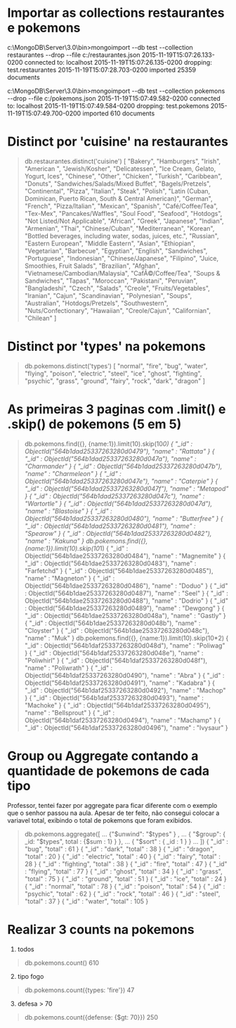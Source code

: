 # Importar as collections restaurantes e pokemons

c:\MongoDB\Server\3.0\bin>mongoimport --db test --collection restaurantes --drop --file c:/restaurantes.json
2015-11-19T15:07:26.133-0200    connected to: localhost
2015-11-19T15:07:26.135-0200    dropping: test.restaurantes
2015-11-19T15:07:28.703-0200    imported 25359 documents

c:\MongoDB\Server\3.0\bin>mongoimport --db test --collection pokemons --drop --file c:/pokemons.json
2015-11-19T15:07:49.582-0200    connected to: localhost
2015-11-19T15:07:49.584-0200    dropping: test.pokemons
2015-11-19T15:07:49.700-0200    imported 610 documents

# Distinct por 'cuisine' na restaurantes

> db.restaurantes.distinct('cuisine')
[
        "Bakery",
        "Hamburgers",
        "Irish",
        "American ",
        "Jewish/Kosher",
        "Delicatessen",
        "Ice Cream, Gelato, Yogurt, Ices",
        "Chinese",
        "Other",
        "Chicken",
        "Turkish",
        "Caribbean",
        "Donuts",
        "Sandwiches/Salads/Mixed Buffet",
        "Bagels/Pretzels",
        "Continental",
        "Pizza",
        "Italian",
        "Steak",
        "Polish",
        "Latin (Cuban, Dominican, Puerto Rican, South & Central American)",
        "German",
        "French",
        "Pizza/Italian",
        "Mexican",
        "Spanish",
        "Café/Coffee/Tea",
        "Tex-Mex",
        "Pancakes/Waffles",
        "Soul Food",
        "Seafood",
        "Hotdogs",
        "Not Listed/Not Applicable",
        "African",
        "Greek",
        "Japanese",
        "Indian",
        "Armenian",
        "Thai",
        "Chinese/Cuban",
        "Mediterranean",
        "Korean",
        "Bottled beverages, including water, sodas, juices, etc.",
        "Russian",
        "Eastern European",
        "Middle Eastern",
        "Asian",
        "Ethiopian",
        "Vegetarian",
        "Barbecue",
        "Egyptian",
        "English",
        "Sandwiches",
        "Portuguese",
        "Indonesian",
        "Chinese/Japanese",
        "Filipino",
        "Juice, Smoothies, Fruit Salads",
        "Brazilian",
        "Afghan",
        "Vietnamese/Cambodian/Malaysia",
        "CafÃ©/Coffee/Tea",
        "Soups & Sandwiches",
        "Tapas",
        "Moroccan",
        "Pakistani",
        "Peruvian",
        "Bangladeshi",
        "Czech",
        "Salads",
        "Creole",
        "Fruits/Vegetables",
        "Iranian",
        "Cajun",
        "Scandinavian",
        "Polynesian",
        "Soups",
        "Australian",
        "Hotdogs/Pretzels",
        "Southwestern",
        "Nuts/Confectionary",
        "Hawaiian",
        "Creole/Cajun",
        "Californian",
        "Chilean"
]

# Distinct por 'types' na pokemons

> db.pokemons.distinct('types')
[
        "normal",
        "fire",
        "bug",
        "water",
        "flying",
        "poison",
        "electric",
        "steel",
        "ice",
        "ghost",
        "fighting",
        "psychic",
        "grass",
        "ground",
        "fairy",
        "rock",
        "dark",
        "dragon"
]

# As primeiras 3 paginas com .limit() e .skip() de pokemons (5 em 5)

> db.pokemons.find({}, {name:1}).limit(10).skip(10*0)
{ "_id" : ObjectId("564b1dad25337263280d0479"), "name" : "Rattata" }
{ "_id" : ObjectId("564b1dad25337263280d047a"), "name" : "Charmander" }
{ "_id" : ObjectId("564b1dad25337263280d047b"), "name" : "Charmeleon" }
{ "_id" : ObjectId("564b1dad25337263280d047e"), "name" : "Caterpie" }
{ "_id" : ObjectId("564b1dad25337263280d047f"), "name" : "Metapod" }
{ "_id" : ObjectId("564b1dad25337263280d047c"), "name" : "Wartortle" }
{ "_id" : ObjectId("564b1dad25337263280d047d"), "name" : "Blastoise" }
{ "_id" : ObjectId("564b1dad25337263280d0480"), "name" : "Butterfree" }
{ "_id" : ObjectId("564b1dad25337263280d0481"), "name" : "Spearow" }
{ "_id" : ObjectId("564b1dad25337263280d0482"), "name" : "Kakuna" }
> db.pokemons.find({}, {name:1}).limit(10).skip(10*1)
{ "_id" : ObjectId("564b1dae25337263280d0484"), "name" : "Magnemite" }
{ "_id" : ObjectId("564b1dae25337263280d0483"), "name" : "Farfetchd" }
{ "_id" : ObjectId("564b1dae25337263280d0485"), "name" : "Magneton" }
{ "_id" : ObjectId("564b1dae25337263280d0486"), "name" : "Doduo" }
{ "_id" : ObjectId("564b1dae25337263280d0487"), "name" : "Seel" }
{ "_id" : ObjectId("564b1dae25337263280d0488"), "name" : "Dodrio" }
{ "_id" : ObjectId("564b1dae25337263280d0489"), "name" : "Dewgong" }
{ "_id" : ObjectId("564b1dae25337263280d048a"), "name" : "Gastly" }
{ "_id" : ObjectId("564b1dae25337263280d048b"), "name" : "Cloyster" }
{ "_id" : ObjectId("564b1dae25337263280d048c"), "name" : "Muk" }
> db.pokemons.find({}, {name:1}).limit(10).skip(10*2)
{ "_id" : ObjectId("564b1daf25337263280d048d"), "name" : "Poliwag" }
{ "_id" : ObjectId("564b1daf25337263280d048e"), "name" : "Poliwhirl" }
{ "_id" : ObjectId("564b1daf25337263280d048f"), "name" : "Poliwrath" }
{ "_id" : ObjectId("564b1daf25337263280d0490"), "name" : "Abra" }
{ "_id" : ObjectId("564b1daf25337263280d0491"), "name" : "Kadabra" }
{ "_id" : ObjectId("564b1daf25337263280d0492"), "name" : "Machop" }
{ "_id" : ObjectId("564b1daf25337263280d0493"), "name" : "Machoke" }
{ "_id" : ObjectId("564b1daf25337263280d0495"), "name" : "Bellsprout" }
{ "_id" : ObjectId("564b1daf25337263280d0494"), "name" : "Machamp" }
{ "_id" : ObjectId("564b1daf25337263280d0496"), "name" : "Ivysaur" }

# Group ou Aggregate contando a quantidade de pokemons de cada tipo
Professor, tentei fazer por aggregate para ficar diferente com o exemplo que o senhor passou na aula. Apesar de ter feito, não consegui colocar a variavel total, exibindo o total de pokemons que foram exibidos.
> db.pokemons.aggregate([
...         {"$unwind": "$types" } ,
...         { "$group": { _id: "$types", total : {$sum : 1} } },
...         { "$sort" : { _id : 1 } }
...     ])
{ "_id" : "bug", "total" : 61 }
{ "_id" : "dark", "total" : 38 }
{ "_id" : "dragon", "total" : 20 }
{ "_id" : "electric", "total" : 40 }
{ "_id" : "fairy", "total" : 28 }
{ "_id" : "fighting", "total" : 38 }
{ "_id" : "fire", "total" : 47 }
{ "_id" : "flying", "total" : 77 }
{ "_id" : "ghost", "total" : 34 }
{ "_id" : "grass", "total" : 75 }
{ "_id" : "ground", "total" : 51 }
{ "_id" : "ice", "total" : 24 }
{ "_id" : "normal", "total" : 78 }
{ "_id" : "poison", "total" : 54 }
{ "_id" : "psychic", "total" : 62 }
{ "_id" : "rock", "total" : 46 }
{ "_id" : "steel", "total" : 37 }
{ "_id" : "water", "total" : 105 }

# Realizar 3 counts na pokemons

1. todos
> db.pokemons.count()
610

2. tipo fogo
> db.pokemons.count({types: 'fire'})
47

3. defesa > 70
> db.pokemons.count({defense: {$gt: 70}})
250
